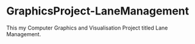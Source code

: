 # GraphicsProject-LaneManagement
This my Computer Graphics and Visualisation Project titled Lane Management.
